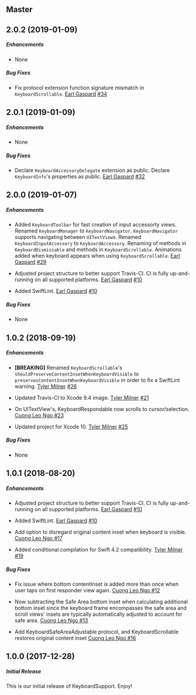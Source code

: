 ## Master

## 2.0.2 (2019-01-09)

##### Enhancements

* None

##### Bug Fixes

* Fix protocol extension function signature mismatch in `KeyboardScrollable`.
[Earl Gaspard](https://github.com/earlgaspard)
[#34](https://github.com/BottleRocketStudios/iOS-KeyboardSupport/pull/34)

## 2.0.1 (2019-01-09)

##### Enhancements

* None

##### Bug Fixes

* Declare `KeyboardAccessoryDelegate` extension as public. Declare `KeyboardInfo`'s properties as public.
[Earl Gaspard](https://github.com/earlgaspard)
[#32](https://github.com/BottleRocketStudios/iOS-KeyboardSupport/pull/32)

## 2.0.0 (2019-01-07)

##### Enhancements

* Added `KeyboardToolbar` for fast creation of input accessorty views. Renamed `KeyboardManager` to `KeyboardNavigator`. `KeyboardNavigator` supports navigating between `UITextView`s. Renamed `KeyboardInputAccessory` to `KeyboardAccessory`. Renaming of methods in `KeyboardDismissable` and methods in `KeyboardScrollable`. Animations added when keyboard appears when using `KeyboardScrollable`.
[Earl Gaspard](https://github.com/earlgaspard)
[#29](https://github.com/BottleRocketStudios/iOS-KeyboardSupport/pull/29)

* Adjusted project structure to better support Travis-CI. CI is fully up-and-running on all supported platforms.
[Earl Gaspard](https://github.com/earlgaspard)
[#10](https://github.com/BottleRocketStudios/iOS-KeyboardSupport/pull/10)

* Added SwiftLint.
[Earl Gaspard](https://github.com/earlgaspard)
[#10](https://github.com/BottleRocketStudios/iOS-KeyboardSupport/pull/10)

##### Bug Fixes

* None


## 1.0.2 (2018-09-19)

##### Enhancements

* **[BREAKING]** Renamed `KeyboardScrollable`'s `shouldPreserveContentInsetWhenKeyboardVisible` to `preservesContentInsetWhenKeyboardVisible` in order to fix a SwiftLint warning.
[Tyler Milner](https://github.com/tylermilner)
[#26](https://github.com/BottleRocketStudios/iOS-KeyboardSupport/pull/26)

 * Updated Travis-CI to Xcode 9.4 image.
   [Tyler Milner](https://github.com/tylermilner)
   [#21](https://github.com/BottleRocketStudios/iOS-KeyboardSupport/pull/21)
   
* On UITextView's, KeyboardRespondable now scrolls to cursor/selection.
  [Cuong Leo Ngo ](https://github.com/cuongcngo)
  [#23](https://github.com/BottleRocketStudios/iOS-KeyboardSupport/pull/23)

* Updated project for Xcode 10.
  [Tyler Milner](https://github.com/tylermilner)
  [#25](https://github.com/BottleRocketStudios/iOS-KeyboardSupport/pull/25)

##### Bug Fixes

 * None


## 1.0.1 (2018-08-20)

##### Enhancements

 * Adjusted project structure to better support Travis-CI. CI is fully up-and-running on all supported platforms.
  [Earl Gaspard](https://github.com/earlgaspard)
  [#10](https://github.com/BottleRocketStudios/iOS-KeyboardSupport/pull/10)
  
  * Added SwiftLint.
  [Earl Gaspard](https://github.com/earlgaspard)
  [#10](https://github.com/BottleRocketStudios/iOS-KeyboardSupport/pull/10)
  
  * Add option to disregard original content inset when keyboard is visible.
  [Cuong Leo Ngo ](https://github.com/cuongcngo)
  [#17](https://github.com/BottleRocketStudios/iOS-KeyboardSupport/pull/17)
  
   * Added conditional compilation for Swift 4.2 compatibility.
   [Tyler Milner](https://github.com/tylermilner)
   [#19](https://github.com/BottleRocketStudios/iOS-KeyboardSupport/pull/19)
  
##### Bug Fixes
  
  * Fix issue where bottom contentInset is added more than once when user taps on first responder view again.
  [Cuong Leo Ngo ](https://github.com/cuongcngo)
  [#12](https://github.com/BottleRocketStudios/iOS-KeyboardSupport/pull/12)
  
  * Now subtracting the Safe Area bottom inset when calculating additional bottom inset since the keyboard frame encompasses the safe area and scroll views' insets are typically automatically adjusted to account for safe area.
  [Cuong Leo Ngo ](https://github.com/cuongcngo)
  [#13](https://github.com/BottleRocketStudios/iOS-KeyboardSupport/pull/13)

 * Add KeyboardSafeAreaAdjustable protocol, and KeyboardScrollable restores original content inset
 [Cuong Leo Ngo ](https://github.com/cuongcngo)
 [#16](https://github.com/BottleRocketStudios/iOS-KeyboardSupport/pull/16)
 
 
## 1.0.0 (2017-12-28)

##### Initial Release

This is our initial release of KeyboardSupport. Enjoy!
